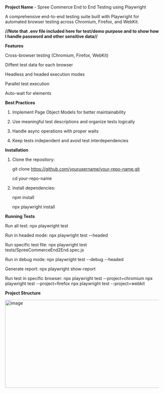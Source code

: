 **Project Name** - Spree Commerce End to End Testing using Playwright


A comprehensive end-to-end testing suite built with Playwright for automated browser testing across Chromium, Firefox, and WebKit.


**//Note that .env file included here for test/demo purpose and to show how I handle password and other sensitive data//**


 **Features**

Cross-browser testing (Chromium, Firefox, WebKit)

Diffent test data for each browser

Headless and headed execution modes

Parallel test execution

Auto-wait for elements


**Best Practices**

1. Implement Page Object Models for better maintainability
   
2. Use meaningful test descriptions and organize tests logically
   
3. Handle async operations with proper waits
   
4. Keep tests independent and avoid test interdependencies
   


**Installation**
1. Clone the repository:
   
    git clone https://github.com/yourusername/your-repo-name.git
   
    cd your-repo-name
3. Install dependencies:
   
    npm install
   
    npx playwright install


**Running Tests**

Run all test: npx playwright test

Run in headed mode: npx playwright test --headed

Run specific test file: npx playwright test tests/SpreeCommerceEnd2End.spec.js

Run in debug mode: npx playwright test --debug --headed

Generate report: npx playwright show-report

Run test in specific browser: 
  npx playwright test --project=chromium
  npx playwright test --project=firefox
  npx playwright test --project=webkit

**Project Structure** 


<img width="881" height="288" alt="image" src="https://github.com/user-attachments/assets/8ed246f4-17d1-4e88-860c-54b791bec38b" />

